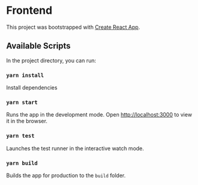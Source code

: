 # Frontend

This project was bootstrapped with [Create React App](https://github.com/facebook/create-react-app).

## Available Scripts

In the project directory, you can run:

### `yarn install`

Install dependencies

### `yarn start`

Runs the app in the development mode.
Open [http://localhost:3000](http://localhost:3000) to view it in the browser.

### `yarn test`

Launches the test runner in the interactive watch mode.

### `yarn build`

Builds the app for production to the `build` folder.
